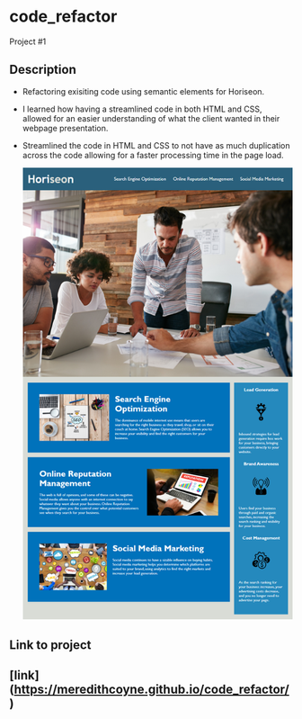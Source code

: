 # code_refactor
Project #1

## Description
- Refactoring exisiting code using semantic elements for Horiseon.
- I learned how having a streamlined code in both HTML and CSS,  allowed for an easier understanding of what the client wanted in their webpage presentation.
- Streamlined the code in HTML and CSS to not have as much duplication across the code allowing for a faster processing time in the page load.

    ![Screenshot](./assets/images/Screenshot.png)

## Link to project
[link] (https://meredithcoyne.github.io/code_refactor/)
---
